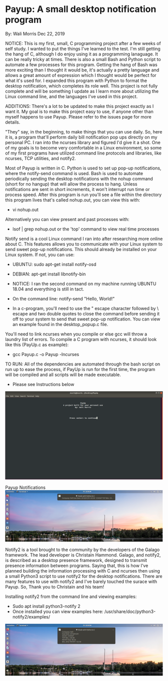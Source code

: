 # Payup: A small desktop notification program  
By: Wali Morris 
Dec 22, 2019

NOTICE: This is my first, small, C programming project after a few weeks of self study.
I wanted to put the things I've learned to the test. I'm still getting the hang of C,
although I do enjoy using it as a programming lanaguage. It can be really tricky at times. 
There is also a small Bash and Python script to automate a few processes for this program. 
Getting the hang of Bash was more exciting than I thought it would be, it's actually a 
pretty language and allows a great amount of expression which I thought would be 
perfect for what it's used for. I expanded this program with Python to format the desktop 
notification, which completes its role well. This project is not fully complete and will 
be something I update as I learn more about utilizing the Linux command line, and the 
languages I've used in this project. 

ADDITIONS: There's a lot to be updated to make this project exactly as I want it. My goal
is to make this project easy to use, if anyone other than myself happens to use Payup.
Please refer to the issues page for more details. 

"They" say, in the beginning, to make things that you can use daily. So, here it is, a 
program that'll perform daily bill notification pop ups directly on  my personal PC. 
I ran into the ncurses library and figured I'd give it a shot. One of my goals is to 
become very comfortable in a Linux environment, so some of my first programs have 
utilized command line protocols and libraries, like ncurses, TCP utilities, and notify2.

Most of Payup is written in C. Python is used to set up pop-up notifications, where the notify-send 
command is used. Bash is used to automate periodically sending the desktop notifications with the nohup
command (short for no hangup) that will allow the process to hang. Unless notifications are sent in short
increments, it won't interrupt run time or process speed. After this program is run you'll see a file 
within the directory this program lives that's called nohup.out, you can view this with: 
* vi nohup.out

Alternatively you can view present and past processes with: 
* lsof | grep nohup.out or the 'top' command to view real time processes 

Notify send is a cool Linux command I ran into after researching more online about C. This features 
allows you to communicate with your Linux system to send sweet pop-up notifications. This should 
already be installed on your Linux system. If not, you can use: 

* UBUNTU: sudo apt-get install notify-osd
* DEBIAN: apt-get install libnotify-bin
* NOTICE: I ran the second command on my machine running UBUNTU 18.04 and everything is still in tact. 

* On the command line: notify-send "Hello, World!"
* In a c-program, you'll need to use the \" escape character followed by \ escape and two double quotes
  to close the command before sending it off to your system to send that sweet pop-up notification. 
You can view an example found in the desktop_popup.c file.

You'll need to link ncurses when you compile or else gcc will throw a laundry list of errors. 
To compile a C program with ncurses, it should look like this (PayUp.c as example): 
* gcc Payup.c -o Payup -lncurses

TO RUN: 
All of the dependencies are automated through the bash script on run up to ease the process, if PayUp is 
run for the first time, the program will be compiled and all scripts will be made executable. 
* Please see Instructions below 

![PAYUP!](Notify.png)

 
 Payup Notifications
 ![Payup!](notification2.png)
 
Notify2 is a tool brought to the community by the developers of the Galago framework. The lead developer 
is Christain Hammond. Galago, and notify2, is described as a desktop presence framework, designed to transmit 
presence information between programs. Saying that, this is how I've planned building the information processing 
with C and ncurses then using a small Python3 script to use notify2 for the desktop notifications. There are many 
features to use with notify2 and I've barely touched the surace with Payup. So, Thank you to Christain and his team! 

Installing notify2 from the command line and viewing examples: 
* Sudo apt install python3-notify 2
* Once installed you can view examples here: /usr/share/doc/python3-notify2/examples/

![PayUP!](notification1.png)


